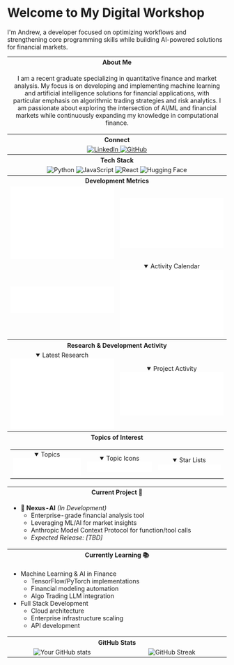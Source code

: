 # Welcome to My Digital Workshop

I'm Andrew, a developer focused on optimizing workflows and strengthening core programming skills while building AI-powered solutions for financial markets.

<table>
  <!-- Personal Information Section -->
  <tr>
    <th colspan="2">About Me</th>
  </tr>
  <tr>
    <td colspan="2">
      <p align="center">I am a recent graduate specializing in quantitative finance and market analysis. My focus is on developing and implementing machine learning and artificial intelligence solutions for financial applications, with particular emphasis on algorithmic trading strategies and risk analytics. I am passionate about exploring the intersection of AI/ML and financial markets while continuously expanding my knowledge in computational finance.</p>
    </td>
  </tr>
  <tr>
    <th colspan="2">Connect</th>
  </tr>
  <tr>
    <td colspan="2" align="center">
      <a href="https://www.linkedin.com/in/andrewturner0505/">
        <img src="https://img.shields.io/badge/LinkedIn-0077B5?style=for-the-badge&logo=linkedin&logoColor=white" alt="LinkedIn">
      </a>
      <a href="https://github.com/Yungshween">
        <img src="https://img.shields.io/badge/GitHub-100000?style=for-the-badge&logo=github&logoColor=white" alt="GitHub">
      </a>
    </td>
  </tr>
  <tr>
    <th colspan="2">Tech Stack</th>
  </tr>
  <tr>
    <td colspan="2" align="center">
      <img src="https://img.shields.io/badge/Python-3776AB?style=for-the-badge&logo=python&logoColor=white" alt="Python">
      <img src="https://img.shields.io/badge/JavaScript-F7DF1E?style=for-the-badge&logo=javascript&logoColor=black" alt="JavaScript">
      <img src="https://img.shields.io/badge/React-20232A?style=for-the-badge&logo=react&logoColor=61DAFB" alt="React">
      <img src="https://img.shields.io/badge/Hugging%20Face-FFD21E?style=for-the-badge&logo=huggingface&logoColor=black" alt="Hugging Face">
    </td>
  </tr>

  <!-- Development Metrics Section -->
  <tr>
    <th colspan="2">Development Metrics</th>
  </tr>
  <tr>
    <td align="center" width="50%">
      <img alt="Repository Metrics" width="400" src="/docs/assets/images/metrics/github-metrics.svg">
    </td>
    <td align="center" width="50%">
      <img alt="WakaTime Stats" width="400" src="/docs/assets/images/metrics/metrics.plugin.wakatime.svg">
    </td>
  </tr>

  <!-- Language and Activity Section -->
  <tr>
    <td align="center">
      <img alt="Languages" width="400" src="/docs/assets/images/metrics/metrics.languages.svg">
    </td>
    <td align="center">
      <details open><summary>Activity Calendar</summary>
      <img alt="ISO Calendar" width="400" src="/docs/assets/images/metrics/metrics.plugin.isocalendar.fullyear.svg">
      </details>
    </td>
  </tr>

  <!-- Research and Activity Section -->
  <tr>
    <th colspan="2">Research & Development Activity</th>
  </tr>
  <tr>
    <td align="center">
      <details open><summary>Latest Research</summary>
      <img alt="RSS Feed" width="400" src="/docs/assets/images/metrics/metrics.plugin.rss.svg">
      </details>
    </td>
    <td align="center">
      <details open><summary>Project Activity</summary>
      <img alt="Projects" width="400" src="/docs/assets/images/metrics/metrics.projects.svg">
      </details>
    </td>
  </tr>

  <!-- Topics and Starlist Section -->
  <tr>
    <th colspan="2">Topics of Interest</th>
  </tr>
  <tr>
    <td colspan="2">
      <table>
        <tr>
          <td align="center">
            <details open><summary>Topics</summary>
            <img alt="Topics" src="/docs/assets/images/metrics/metrics.topics.svg">
            </details>
          </td>
          <td align="center">
            <details open><summary>Topic Icons</summary>
            <img alt="Topic Icons" src="/docs/assets/images/metrics/metrics.plugin.topics.icons.svg">
            </details>
          </td>
          <td align="center">
            <details open><summary>Star Lists</summary>
            <img alt="Star Lists" src="/docs/assets/images/metrics/metrics.starlists.svg">
            </details>
          </td>
        </tr>
      </table>
    </td>
  </tr>

  <!-- Current Project Section -->
  <tr>
    <th colspan="2">Current Project 🚧</th>
  </tr>
  <tr>
    <td colspan="2">
      <ul>
        <li>🔨 <strong>Nexus-AI</strong> <em>(In Development)</em>
          <ul>
            <li>Enterprise-grade financial analysis tool</li>
            <li>Leveraging ML/AI for market insights</li>
            <li>Anthropic Model Context Protocol for function/tool calls</li>
            <li><em>Expected Release: [TBD]</em></li>
          </ul>
        </li>
      </ul>
    </td>
  </tr>

  <!-- Learning Section -->
  <tr>
    <th colspan="2">Currently Learning 📚</th>
  </tr>
  <tr>
    <td colspan="2">
      <ul>
        <li>Machine Learning & AI in Finance
          <ul>
            <li>TensorFlow/PyTorch implementations</li>
            <li>Financial modeling automation</li>
            <li>Algo Trading LLM integration</li>
          </ul>
        </li>
        <li>Full Stack Development
          <ul>
            <li>Cloud architecture</li>
            <li>Enterprise infrastructure scaling</li>
            <li>API development</li>
          </ul>
        </li>
      </ul>
    </td>
  </tr>

  <!-- GitHub Stats Section -->
  <tr>
    <th colspan="2">GitHub Stats</th>
  </tr>
  <tr>
    <td align="center">
      <img src="https://github-readme-stats.vercel.app/api?username=Yungshween&show_icons=true&theme=radical" alt="Your GitHub stats">
    </td>
    <td align="center">
      <img src="https://github-readme-streak-stats.herokuapp.com/?user=Yungshween&theme=radical" alt="GitHub Streak">
    </td>
  </tr>
</table>
